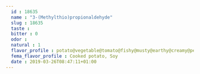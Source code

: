```yaml
---
  id : 18635
  name : "3-(Methylthio)propionaldehyde"
  slug : 18635
  taste : 
  bitter : 0
  odor : 
  natural : 1
  flavor_profile : potato@vegetable@tomato@fishy@musty@earthy@creamy@peanut@cooked potato@beef
  fema_flavor_profile : Cooked potato, Soy
  date : 2019-03-26T08:47:11+01:00
---
```



